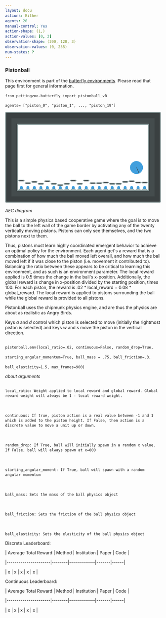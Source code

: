 ```yaml
---
layout: docu
actions: Either
agents: 20
manual-control: Yes
action-shape: (1,)
action-values: [0, 2]
observation-shape: (200, 120, 3)
observation-values: (0, 255)
num-states: ?
---
```



### Pistonball



This environment is part of the [butterfly environments](../butterfly). Please read that page first for general information.





`from pettingzoo.butterfly import pistonball_v0`



`agents= ["piston_0", "piston_1", ..., "piston_19"]`



![](butterfly_pistonball.gif)



*AEC diagram*



This is a simple physics based cooperative game where the goal is to move the ball to the left wall of the game border by activating any of the twenty vertically moving pistons. Pistons can only see themselves, and the two pistons next to them.

Thus, pistons must learn highly coordinated emergent behavior to achieve an optimal policy for the environment. Each agent get's a reward that is a combination of how much the ball moved left overall, and how much the ball moved left if it was close to the piston (i.e. movement it contributed to). Balancing the ratio between these appears to be critical to learning this environment, and as such is an environment parameter. The local reward applied is 0.5 times the change in the ball's x-position. Additionally, the global reward is change in x-position divided by the starting position, times 100. For each piston, the reward is .02 * local_reward + 0.08 * global_reward. The local reward is applied to pistons surrounding the ball while the global reward is provided to all pistons.



Pistonball uses the chipmunk physics engine, and are thus the physics are about as realistic as Angry Birds.



Keys *a* and *d* control which piston is selected to move (initially the rightmost piston is selected) and keys *w* and *s* move the piston in the vertical direction.



```

pistonball.env(local_ratio=.02, continuous=False, random_drop=True,

starting_angular_momentum=True, ball_mass = .75, ball_friction=.3,

ball_elasticity=1.5, max_frames=900)

```



*about arguments*



```

local_ratio: Weight applied to local reward and global reward. Global reward weight will always be 1 - local reward weight.



continuous: If true, piston action is a real value between -1 and 1 which is added to the piston height. If False, then action is a discrete value to move a unit up or down.



random_drop: If True, ball will initially spawn in a random x value. If False, ball will always spawn at x=800



starting_angular_moment: If True, ball will spawn with a random angular momentum



ball_mass: Sets the mass of the ball physics object



ball_friction: Sets the friction of the ball physics object



ball_elasticity: Sets the elasticity of the ball physics object

```



Discrete Leaderboard:



| Average Total Reward | Method | Institution | Paper | Code |

|----------------------|--------|-------------|-------|------|

| x                    | x      | x           | x     | x    |



Continuous Leaderboard:



| Average Total Reward | Method | Institution | Paper | Code |

|----------------------|--------|-------------|-------|------|

| x                    | x      | x           | x     | x    |

